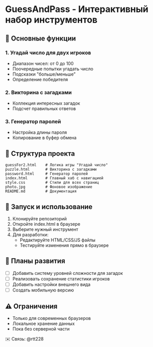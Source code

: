 # GuessAndPass - Интерактивный набор инструментов

## 🎯 Основные функции

### 1. Угадай число для двух игроков
- Диапазон чисел: от 0 до 100
- Поочередные попытки угадать число
- Подсказки "больше/меньше"
- Определение победителя

### 2. Викторина с загадками
- Коллекция интересных загадок
- Подсчет правильных ответов

### 3. Генератор паролей
- Настройка длины пароля 
- Копирование в буфер обмена

## 📂 Структура проекта
```
guessFor2.html    # Логика игры "Угадай число"
puzzle.html       # Викторина с загадками
password.html     # Генератор паролей
index.html        # Главный хаб с навигацией
style.css         # Стили для всех страниц
photo.jpg         # Фоновое изображение
README.md         # Документация
```

## 🚀 Запуск и использование
1. Клонируйте репозиторий
2. Откройте index.html в браузере
3. Выберите нужный инструмент
4. Для разработки:
   - Редактируйте HTML/CSS/JS файлы
   - Тестируйте изменения прямо в браузере

## 📝 Планы развития
- [ ] Добавить систему уровней сложности для загадок
- [ ] Реализовать сохранение статистики игроков
- [ ] Добавить настройки внешнего вида
- [ ] Создать мобильную версию

## ⚠️ Ограничения
- Только для современных браузеров
- Локальное хранение данных
- Пока без серверной части

✉️ Связь: @rtt228
